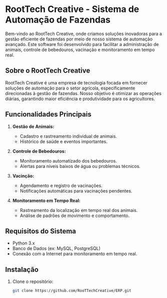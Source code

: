 # RootTech Creative - Sistema de Automação de Fazendas

Bem-vindo ao RootTech Creative, onde criamos soluções inovadoras para a gestão eficiente de fazendas por meio de nosso sistema de automação avançado. Este software foi desenvolvido para facilitar a administração de animais, controle de bebedouros, vacinação e monitoramento em tempo real.

## Sobre o RootTech Creative

RootTech Creative é uma empresa de tecnologia focada em fornecer soluções de automação para o setor agrícola, especificamente direcionadas à gestão de fazendas. Nosso objetivo é otimizar as operações diárias, garantindo maior eficiência e produtividade para os agricultores.

## Funcionalidades Principais

1. **Gestão de Animais:**
   - Cadastro e rastreamento individual de animais.
   - Histórico de saúde e eventos importantes.

2. **Controle de Bebedouros:**
   - Monitoramento automatizado dos bebedouros.
   - Alertas para níveis baixos de água ou problemas técnicos.

3. **Vacinção:**
   - Agendamento e registro de vacinações.
   - Notificações automáticas para vacinações pendentes.

4. **Monitoramento em Tempo Real:**
   - Rastreamento da localização em tempo real dos animais.
   - Análise de padrões de movimento e comportamento.

## Requisitos do Sistema

- Python 3.x
- Banco de Dados (ex: MySQL, PostgreSQL)
- Conexão com a Internet para monitoramento em tempo real.

## Instalação

1. Clone o repositório:

   ```bash
   git clone https://github.com/RooTTechCreative/ERP.git
